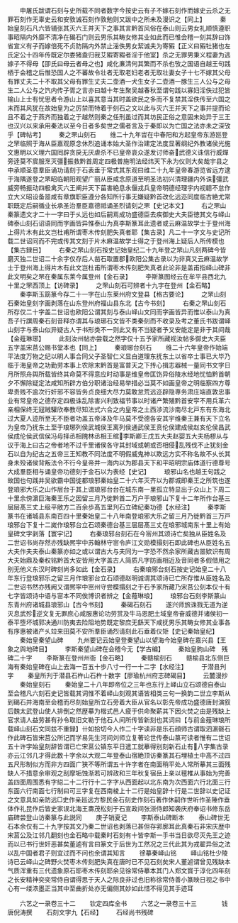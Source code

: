 <!-- { "loadSidebar": true } -->
　　申屠氏跋谓石刻与史所载不同者数字今按史云有子不嫁石刻作而嫁史云杀之无罪石刻作无辜史云和安敦诚石刻作敦勉则又跋中之所未及漫识之【同上】
　　秦始皇刻石凡六皆铺张其灭六王并天下之事其言黔首风俗在泰山则云男女礼顺慎遵职事昭隔内外靡不清净在碣石门则云男乐其畴女修其业如此而已惟会稽一刻其辞曰饰省宣义有子而嫁倍死不贞防隔内外禁止滛佚男女絜诚夫为寄豭【正义曰豭牡猪也左氏定公十四年传既定尔娄猪盍归我艾豭寄豭者淫于他室】杀之无罪男秉义程妻为逃嫁子不得母【卲氏曰母云者母之也】咸化亷清何其繁而不杀也攷之国语自越王句践栖于会稽之后惟恐国人之不蕃故令壮者无取老妇老者无取壮妻女子十七不嫁其父母有罪丈夫二十不取其父母有罪生丈夫二壶酒一犬生女子二壶酒一豚生三人公与之母生二人公与之饩内传子胥之言亦曰越十年生聚吴越春秋至谓句践以寡妇淫佚过犯皆输山上士有忧思者令游山上以喜其意当其时盖欲民之多而不复禁其淫佚传至六国之末而其风犹在故始皇为之厉禁而特着于刻石之文以此与灭六王并天下之事并提而论且不着之于燕齐而独着之于越然则秦之任刑虽过而其坊民正俗之意固未始异于三王也汉兴以来承用秦法以至今日者多矣世之儒者言及于秦即以为亡国之法亦未之深攷乎【碑帖考】
　　秦之罘山刻石
　　维二十九年旹在中春阳和方起皇帝东游廵登之罘临照于海从臣嘉观原念休烈追诵本始大圣作治建定法度显著纲纪外教诸侯光施文惠眀以义理六国囘辟贪戾无厌虐杀不已皇帝哀众遂发讨师奋武德义诛信行威燀旁逹莫不賔服烹灭彊振救黔首周定四极普施明法经纬天下永为仪则大矣哉宇县之中承顺圣意羣臣诵功请刻于石表垂于常式其东观曰维二十九年皇帝春游览省远方逮于海隅遂登之罘昭临朝阳观望广丽从臣咸念原道至明圣法初兴清理疆内外诛彊武威旁畅振动四极禽灭六王阐并天下菑害絶息永偃戎兵皇帝明德经理宇内视聼不怠作立大义昭设备噐咸有章旗职臣遵分各知所行事无嫌疑黔首改化远迩同度临古絶尤常职既定后嗣循业长承圣治羣臣嘉德祗诵圣烈请刻之罘【史记本文】
　　右之罘山秦篆遗文才二十一字曰于乆远也如后嗣焉成功盛德臣去疾御史大夫臣徳其文与峄山碑泰山刻石诏语同而字画皆异惟泰山为真李斯篆耳此遗者或云麻温故学士于登州海上得片木有此文岂杜甫所谓枣木传刻肥失真者耶【集古录】凡二十一字文与史记所载二世诏同而不完或传其文刻于片木麻温故学士得之于登州海上疑后人所传模也【集古録目】
　　右秦之罘山刻石按史记始皇纪二十九年登之罘山凡刻两碑今皆磨灭独二世诏二十余字仅存后人凿石取置郡欧阳公集古录以为非真又云麻温故学士于登州海上得片木有此文岂杜甫所谓枣木传刻肥失真者此论非是盖甫指峄山碑非此文明矣之罘在秦属东莱今属登州【金石录】
　　李斯篆图经云在牟平县西北九十里之罘西顶上【访碑录】
　　之罘山刻石可辨者十九字在登州【金石略】
　　秦李斯玉筯篆今存二十一字在山东莱州府文登县【格古要论】
　　之罘山刻石秦始皇刻字画剥落在山东登州府福山县东北【古今书刻】
　　右秦之罘山刻石所存仅二十字盖二世诏也欧阳公谓其刻与泰山峄山文同而字画皆异而惟以泰山为真吾子行譔周秦石刻音释亦谓其与琅琊石文皆不类秦刻而不收录及考之董氏书跋谓峄山刻字与泰山似异疑古人于书形类不一则此又有不当疑者予又安能定是非于其间哉【金薤琳琊】
　　此刻汝州帖亦尝载之然字仅十五予家所藏视汝帖多御史大夫臣五字盖宋莒公赐书堂本也【同上】
　　秦琅琊台刻石
　　维二十六年皇帝作始端平法度万物之纪以眀人事合同父子圣智仁义显白道理东抚东土以省卒士事已大毕乃临于海皇帝之功勤劳本事上农除末黔首是富普天之下抟心揖志器械一量同书文字日月所照舟舆所载皆终其命莫不得意应时动事是维皇帝匡饬异俗陵水经地忧恤黔首朝夕不懈除疑定法咸知所辟方伯分职诸治经易举措必当莫不如画皇帝之明临察四方尊卑贵贱不逾次行奸邪不容皆务贞良细大尽力莫敢怠荒远迩辟隐専务肃庄端直敦忠事业有常皇帝之德存定四极诛乱除害兴利致福节事以时诸产繁殖黔首安寜不用兵革六亲相保终无冦贼驩欣奉教尽知法式六合之内皇帝之土西渉流沙南尽北戸东有东海北过大夏人迹所至无不臣者功盖五帝泽及牛马莫不受德各安其宇维秦王兼有天下立名为皇帝乃抚东土至于琅琊列侯武城侯王离列侯通武侯王贲伦侯建成侯赵亥伦侯昌武侯成伦侯武信侯冯毋择丞相隗林丞相王绾李斯卿王戊五大夫赵婴五大夫杨樛从与议于海上曰古之帝者地不过千里诸侯各守其封域或朝或否相侵乱残伐不止犹刻金石以自为纪古之五帝三王知教不同法度不明假威鬼神以欺远方实不称名故不乆长其身未殁诸侯背叛法令不行今皇帝并一海内以为郡县天下和平昭明宗庙体道行德尊号大成羣臣相与诵皇帝功德刻于金石以为表经【史记】
　　琅邪山名也越王句践之故国也句践并吴欲霸中国徙都琅邪秦始皇二十六年灭齐以为郡城即秦王之所筑也遂登琅邪大乐之山作层台于其上谓琅邪台台在城东南一里孤立特显出于众山上下周二十里余傍濵巨海秦王乐之因留三月乃徙黔首二万户于琅邪山下复十二年所作台基三层层髙三丈上级平敞方二百余歩髙五里刋石立碑纪秦功德【水经注】
　　秦李斯篆书在诸城县东南百四十里秦始皇二十八年南登琅邪大乐之留三月乃徙黔首三万戸琅邪台下复十二嵗作琅邪台立石颂秦德台基三层层髙三丈在琅邪城南东十里上有始皇碑文字剥落【寰宇记】
　　右秦琅邪台刻石在今宻州其颂诗亡矣独从臣姓名及二世诏书尚存然亦残缺熈寜中苏翰林守宻令庐江文勋模搨刻石即此碑也从臣姓名五大夫作夫夫泰山秦篆亦如之或以谓古大与夫同为一字恐不然余家所藏古噐欵识有周大夫始鼎及秦权铭黔首大安皆用大字盖古人简质凡字防画相近及音同者多假借用之别无他义东汉时碑刻尚多如此【金石录】
　　右秦琅邪台刻石按史记始皇二十八年东行登琅邪乐之留三月作琅邪台立石颂德赵明诚谓其颂诗已亡所存惟从臣姓名及二世诏书然亦残阙又谓熈寜中宻州守尝模搨刻之于石予家所藏乃宋莒公刻本仅十有七字皆颂诗中语与宻本不同俟博识者辨之【金薤琳琅】
　　琅邪台石刻李斯篆山东青州府诸城县琅邪山【古今书刻】
　　秦碣石刻石
　　遂兴师旅诛戮无道为逆灭息武殄逆文复无罪庶心咸服惠论功劳赏及牛马恩肥土域皇帝奋威德并诸侯初一泰平堕坏城郭决通川防夷去险阻地势既定黎庶无繇天下咸抚男乐其畴女修其业事各有序惠被诸产乆竝来田莫不安所羣臣诵烈请刻此石垂着仪矩【史记秦始皇纪】
　　秦始皇秦望山碑
　　九州要记云始皇登秦望山以望海今始皇碑在嘉兴县【王象之舆地碑目】
　　李斯秦望山碑在会稽今无【学古编】
　　秦始皇朐山碑　残碑二十字
　　李斯篆在登州州衙【金石略】
　　秦赣榆刻石
　　赣榆县北东侧巨海有秦始皇碑在山上去海一百五十歩八寸一行一十二字【水经注】
　　于潜县刋字
　　秦皇所刋于潜县石杵山石杵十数字【廖瑜杭州府志碑碣目】
　　云麓漫抄
　　秦始皇刻石
　　秦始皇二十八年即帝位之三年也东行上峄山立石颂德自泰山至会稽凡六刻石史记皆载其词惟不着峄山刻观其语皆相类三句一换韵二世立李斯从到碣石并海南至会稽而尽刻始皇所立石旁着大臣从官名以彰先帝成功盛德唐封演叙后魏太武登山使人排倒之然歴摹为楷式邑人疲于供命聚薪其下因火焚之由是残缺上官求请人益劳甚有孙令取旧文勒于他石人间所传皆新刻也其词曰【与前金薤琳琅所载峄山刻石文同兹不重録】卄如拾切今人作二十字读非是乐石顔师古谓取泗濵磬石作此碑石皆宋莒公所记而学易先生河间刘师立复著论世传泰山篆可读者惟有二世诏五十许字始皇刻辞皆谓已亡宋莒公镇东平日遣工就摹得别刻新石止有八字集古录亦云江邻几才得此数十字余以大观二年登泰山宿絶顶访秦篆其石埋植土中髙不过四五尺形制似方而非方四面广狭不等所谓五十许字者在南面稍平处人常所摹其三面残缺人不措意余审观之刮摩垢蚀渐若可辨政和三年秋复宿岳上亲以氊椎从事始为完善盖四面周围悉有字縂二十二行行十二字字从西面起以北东南为次西面六行北面三行东面六行南面七行制曰可三字复在西南棱上十二行是始皇辞十行是二世辞以史记证之文意具如亲防远□史作亲廵远方黎民金石刻史作刻石著作休嗣作世听作圣陲作垂体作礼昆作后皆史家误北海王夀茂松刻于石宣政间张漴侍郎知袭庆府奉诏书修东岳庙碑尝登山访秦篆与此説同
　　庚子销夏记
　　李斯泰山碑断本
　　泰山碑世无石本余仅有二十九字按其文乃秦二世诏也剥落已甚但存郛廓耳此真秦石非宋庆歴中宋莒公及江邻几翻刻也金石略中载秦时石刻有十皆李斯一手书当日欲尽灭先王之迹而以已书行世奸恶甚矣董逌有言曰篆文于后世为工然况之三代此其为戎翟异俗之法以乱中国者君子则宜过而不问也余谓其知言
　　徐摹秦峄山铭
　　峄山铭杜少陵诗已云峄山之碑野火焚枣木传刻肥失真在唐时已不见石刻矣宋人董逌谓曾见残缺本气质浑重有三代遗象原石耶枣木传刻耶余见徐常侍摹本其门人郑文寳于淳化四年刻之长安精神奕奕常侍自谓得思于天人之际良非过也旧称徐常侍善小篆映日视之书中心有一缕浓墨正当其中至曲折处亦无偏侧其妙如此惜不得见其手迹耳

　　六艺之一录卷三十二
　　钦定四库全书
　　六艺之一录卷三十三　　　　钱唐倪涛撰
　　石刻文字九【石经】
　　石经尚书残碑
